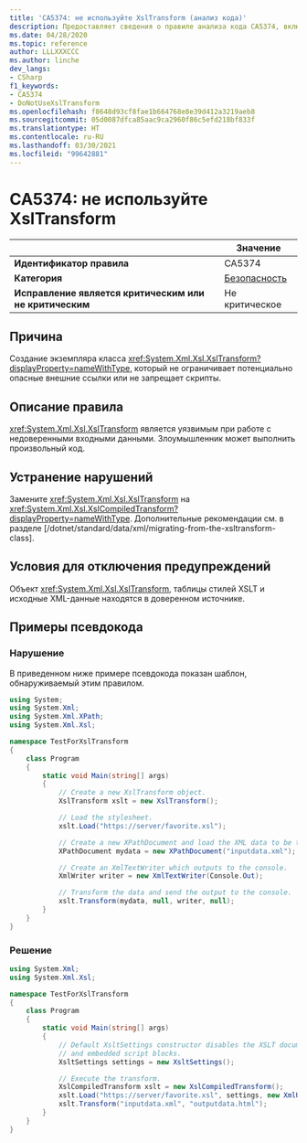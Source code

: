 ```yaml
---
title: 'CA5374: не используйте XslTransform (анализ кода)'
description: Предоставляет сведения о правиле анализа кода CA5374, включая причины нарушений и способы их устранения, а также условия отключения правила.
ms.date: 04/28/2020
ms.topic: reference
author: LLLXXXCCC
ms.author: linche
dev_langs:
- CSharp
f1_keywords:
- CA5374
- DoNotUseXslTransform
ms.openlocfilehash: f8648d93cf8fae1b664768e8e39d412a3219aeb8
ms.sourcegitcommit: 05d0087dfca85aac9ca2960f86c5efd218bf833f
ms.translationtype: HT
ms.contentlocale: ru-RU
ms.lasthandoff: 03/30/2021
ms.locfileid: "99642881"
---
```

# <a name="ca5374-do-not-use-xsltransform"></a>CA5374: не используйте XslTransform

| | Значение |
|-|-|
| **Идентификатор правила** |CA5374|
| **Категория** |[Безопасность](security-warnings.md)|
| **Исправление является критическим или не критическим** |Не критическое|

## <a name="cause"></a>Причина

Создание экземпляра класса <xref:System.Xml.Xsl.XslTransform?displayProperty=nameWithType>, который не ограничивает потенциально опасные внешние ссылки или не запрещает скрипты.

## <a name="rule-description"></a>Описание правила

<xref:System.Xml.Xsl.XslTransform> является уязвимым при работе с недоверенными входными данными. Злоумышленник может выполнить произвольный код.

## <a name="how-to-fix-violations"></a>Устранение нарушений

Замените <xref:System.Xml.Xsl.XslTransform> на <xref:System.Xml.Xsl.XslCompiledTransform?displayProperty=nameWithType>. Дополнительные рекомендации см. в разделе [/dotnet/standard/data/xml/migrating-from-the-xsltransform-class].

## <a name="when-to-suppress-warnings"></a>Условия для отключения предупреждений

Объект <xref:System.Xml.Xsl.XslTransform>, таблицы стилей XSLT и исходные XML-данные находятся в доверенном источнике.

## <a name="pseudo-code-examples"></a>Примеры псевдокода

### <a name="violation"></a>Нарушение

В приведенном ниже примере псевдокода показан шаблон, обнаруживаемый этим правилом.

```csharp
using System;
using System.Xml;
using System.Xml.XPath;
using System.Xml.Xsl;

namespace TestForXslTransform
{
    class Program
    {
        static void Main(string[] args)
        {
            // Create a new XslTransform object.
            XslTransform xslt = new XslTransform();

            // Load the stylesheet.
            xslt.Load("https://server/favorite.xsl");

            // Create a new XPathDocument and load the XML data to be transformed.
            XPathDocument mydata = new XPathDocument("inputdata.xml");

            // Create an XmlTextWriter which outputs to the console.
            XmlWriter writer = new XmlTextWriter(Console.Out);

            // Transform the data and send the output to the console.
            xslt.Transform(mydata, null, writer, null);
        }
    }
}
```

### <a name="solution"></a>Решение

```csharp
using System.Xml;
using System.Xml.Xsl;

namespace TestForXslTransform
{
    class Program
    {
        static void Main(string[] args)
        {
            // Default XsltSettings constructor disables the XSLT document() function
            // and embedded script blocks.
            XsltSettings settings = new XsltSettings();

            // Execute the transform.
            XslCompiledTransform xslt = new XslCompiledTransform();
            xslt.Load("https://server/favorite.xsl", settings, new XmlUrlResolver());
            xslt.Transform("inputdata.xml", "outputdata.html");
        }
    }
}
```

